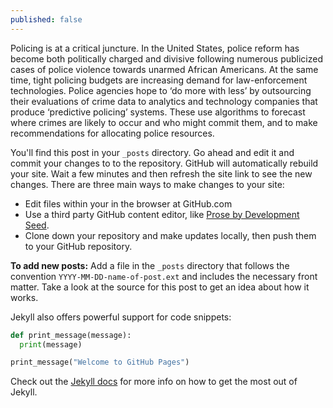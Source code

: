 ```yaml
---
published: false
---
```

Policing is at a critical juncture.
In the United States, police reform has become both politically charged and divisive following numerous publicized cases of police violence towards unarmed African Americans. At the same time, tight policing budgets are increasing demand for law-enforcement technologies. Police agencies hope to ‘do more with less’ by outsourcing their evaluations of crime data to analytics and technology companies that produce ‘predictive policing’ systems. These use algorithms to forecast where crimes are likely to occur and who might commit them, and to make recommendations for allocating police resources.


You'll find this post in your `_posts` directory. Go ahead and edit it and commit your changes to to the repository. GitHub will automatically rebuild your site. Wait a few minutes and then refresh the site link to see the new changes. There are three main ways to make changes to your site:

- Edit files within your in the browser at GitHub.com
- Use a third party GitHub content editor, like [Prose by Development Seed](https://prose.io).
- Clone down your repository and make updates locally, then push them to your GitHub repository.

**To add new posts:** Add a file in the `_posts` directory that follows the convention `YYYY-MM-DD-name-of-post.ext` and includes the necessary front matter. Take a look at the source for this post to get an idea about how it works.

Jekyll also offers powerful support for code snippets:

```python
def print_message(message):
  print(message)

print_message("Welcome to GitHub Pages")
```

Check out the [Jekyll docs][jekyll-docs] for more info on how to get the most out of Jekyll.

[jekyll-docs]: https://jekyllrb.com/docs/home
[jekyll-gh]: https://github.com/jekyll/jekyll
[jekyll-talk]: https://talk.jekyllrb.com/

